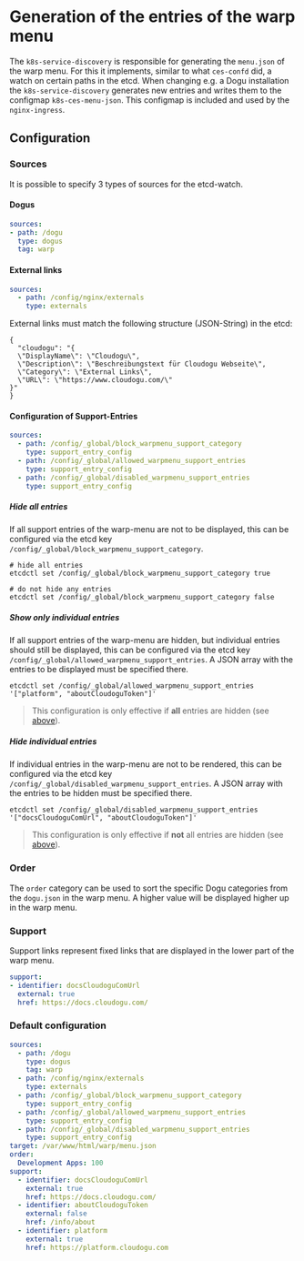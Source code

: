 # Generation of the entries of the warp menu

The `k8s-service-discovery` is responsible for generating the `menu.json` of the warp menu.
For this it implements, similar to what `ces-confd` did, a watch on certain paths in the etcd.
When changing e.g. a Dogu installation the `k8s-service-discovery` generates new entries
and writes them to the configmap `k8s-ces-menu-json`. This configmap is included and used by the `nginx-ingress`.

## Configuration

### Sources

It is possible to specify 3 types of sources for the etcd-watch.

#### Dogus
```yaml
sources:
- path: /dogu
  type: dogus
  tag: warp
```

#### External links
```yaml
sources:
  - path: /config/nginx/externals
    type: externals
```

External links must match the following structure (JSON-String) in the etcd:

```
{
  "cloudogu": "{
  \"DisplayName\": \"Cloudogu\",
  \"Description\": \"Beschreibungstext für Cloudogu Webseite\",
  \"Category\": \"External Links\",
  \"URL\": \"https://www.cloudogu.com/\"
}"
}
```

#### Configuration of Support-Entries
```yaml
sources:
  - path: /config/_global/block_warpmenu_support_category
    type: support_entry_config
  - path: /config/_global/allowed_warpmenu_support_entries
    type: support_entry_config
  - path: /config/_global/disabled_warpmenu_support_entries
    type: support_entry_config
```

##### Hide all entries
If all support entries of the warp-menu are not to be displayed, this can be configured via the etcd key `/config/_global/block_warpmenu_support_category`.
```shell
# hide all entries
etcdctl set /config/_global/block_warpmenu_support_category true

# do not hide any entries
etcdctl set /config/_global/block_warpmenu_support_category false
```

##### Show only individual entries
If all support entries of the warp-menu are hidden, but individual entries should still be displayed, this can be configured via the etcd key `/config/_global/allowed_warpmenu_support_entries`.
A JSON array with the entries to be displayed must be specified there.

```shell
etcdctl set /config/_global/allowed_warpmenu_support_entries '["platform", "aboutCloudoguToken"]'
```

> This configuration is only effective if **all** entries are hidden (see [above](#hide-all-entries)).

##### Hide individual entries
If individual entries in the warp-menu are not to be rendered, this can be configured via the etcd key `/config/_global/disabled_warpmenu_support_entries`.
A JSON array with the entries to be hidden must be specified there.

```shell
etcdctl set /config/_global/disabled_warpmenu_support_entries '["docsCloudoguComUrl", "aboutCloudoguToken"]'
```

> This configuration is only effective if **not** all entries are hidden (see [above](#hide-all-entries)).

### Order
The `order` category can be used to sort the specific Dogu categories from the `dogu.json` in the warp menu.
A higher value will be displayed higher up in the warp menu.

### Support
Support links represent fixed links that are displayed in the lower part of the warp menu.

```yaml
support:
- identifier: docsCloudoguComUrl
  external: true
  href: https://docs.cloudogu.com/
```

### Default configuration
```yaml
sources:
  - path: /dogu
    type: dogus
    tag: warp
  - path: /config/nginx/externals
    type: externals
  - path: /config/_global/block_warpmenu_support_category
    type: support_entry_config
  - path: /config/_global/allowed_warpmenu_support_entries
    type: support_entry_config
  - path: /config/_global/disabled_warpmenu_support_entries
    type: support_entry_config
target: /var/www/html/warp/menu.json
order:
  Development Apps: 100
support:
  - identifier: docsCloudoguComUrl
    external: true
    href: https://docs.cloudogu.com/
  - identifier: aboutCloudoguToken
    external: false
    href: /info/about
  - identifier: platform
    external: true
    href: https://platform.cloudogu.com
```
